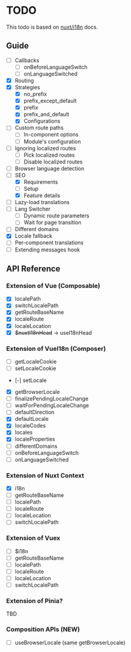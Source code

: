 # TODO

This todo is based on [nuxt/i18n](https://i18n.nuxtjs.org/) docs.

## Guide

- [ ] Callbacks
  - [ ] onBeforeLanguageSwitch
  - [ ] onLanguageSwitched
- [x] Routing
- [x] Strategies
  - [x] no_prefix
  - [x] prefix_except_default
  - [x] prefix
  - [x] prefix_and_default
  - [x] Configurations
- [ ] Custom route paths
  - [ ] In-component options
  - [ ] Module's configuration
- [ ] Ignoring localized routes
  - [ ] Pick localized routes
  - [ ] Disable localized routes
- [ ] Browser language detection
- [ ] SEO
  - [x] Requirements
  - [ ] Setup
  - [x] Feature details
- [ ] Lazy-load translations
- [ ] Lang Switcher
  - [ ] Dynamic route parameters
  - [ ] Wait for page transition
- [ ] Different domains
- [x] Locale fallback
- [ ] Per-component translations
- [ ] Extending messages hook

## API Reference

### Extension of Vue (Composable)

- [x] localePath
- [x] switchLocalePath
- [x] getRouteBaseName
- [x] localeRoute
- [x] localeLocation
- [x] ~~$nuxtI18nHead~~ -> useI18nHead

### Extension of VueI18n (Composer)

- [ ] getLocaleCookie
- [ ] setLocaleCookie
- [-] setLocale
- [x] getBrowserLocale
- [ ] finalizePendingLocaleChange
- [ ] waitForPendingLocaleChange
- [ ] defaultDirection
- [x] defaultLocale
- [x] localeCodes
- [x] locales
- [x] localeProperties
- [ ] differentDomains
- [ ] onBeforeLanguageSwitch
- [ ] onLanguageSwitched

### Extension of Nuxt Context

- [x] i18n
- [ ] getRouteBaseName
- [ ] localePath
- [ ] localeRoute
- [ ] localeLocation
- [ ] switchLocalePath

### Extension of Vuex

- [ ] $i18n
- [ ] getRouteBaseName
- [ ] localePath
- [ ] localeRoute
- [ ] localeLocation
- [ ] switchLocalePath

### Extension of Pinia?

TBD

### Composition APIs (NEW)

- [ ] useBrowserLocale (same getBrowserLocale)
